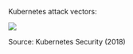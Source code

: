 Kubernetes attack vectors:

<img src="https://user-images.githubusercontent.com/1047259/148072390-08175336-a77f-4088-b4b0-bbde9a03e148.png" style="max-width:100%;height:auto;">

Source: Kubernetes Security (2018)
